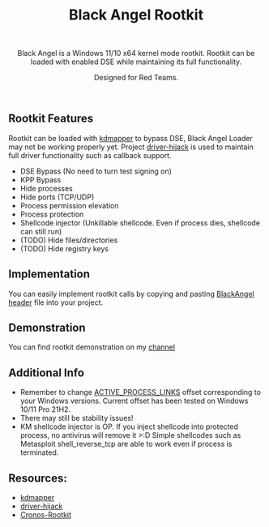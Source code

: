 <div align="center">
  <h1>Black Angel Rootkit</h1>
  <br/>

  <p>Black Angel is a Windows 11/10 x64 kernel mode rootkit. Rootkit can be loaded with enabled DSE while maintaining its full functionality.</p>
  <p>Designed for Red Teams.</p>
  <br />
</div>


## Rootkit Features
Rootkit can be loaded with [kdmapper](https://github.com/TheCruZ/kdmapper) to bypass DSE, Black Angel Loader may not be working properly yet. Project [driver-hijack](https://github.com/not-wlan/driver-hijack) is used to maintain full driver functionality such as callback support.
- DSE Bypass (No need to turn test signing on)
- KPP Bypass
- Hide processes
- Hide ports (TCP/UDP)
- Process permission elevation
- Process protection
- Shellcode injector (Unkillable shellcode. Even if process dies, shellcode can still run)
- (TODO) Hide files/directories
- (TODO) Hide registry keys

## Implementation
You can easily implement rootkit calls by copying and pasting [BlackAngel header](https://github.com/XaFF-XaFF/Black-Angel-Rootkit/blob/master/Black%20Angel%20Client/BlackAngel.hpp) file into your project.

## Demonstration
You can find rootkit demonstration on my [channel](https://www.youtube.com/watch?v=YN5A-d0iljI)

## Additional Info
- Remember to change [ACTIVE_PROCESS_LINKS](https://github.com/XaFF-XaFF/Black-Angel-Rootkit/blob/f4a5c762ae864b7395a6a03b8d46fdeda6a8bb25/Black%20Angel%20Rootkit/rootkit.hpp#L7) offset corresponding to your Windows versions. Current offset has been tested on Windows 10/11 Pro 21H2.
- There may still be stability issues!
- KM shellcode injector is OP. If you inject shellcode into protected process, no antivirus will remove it >:D Simple shellcodes such as Metasploit shell_reverse_tcp are able to work even if process is terminated.

## Resources:
- [kdmapper](https://github.com/TheCruZ/kdmapper)
- [driver-hijack](https://github.com/not-wlan/driver-hijack)
- [Cronos-Rootkit](https://github.com/XaFF-XaFF/Cronos-Rootkit)
